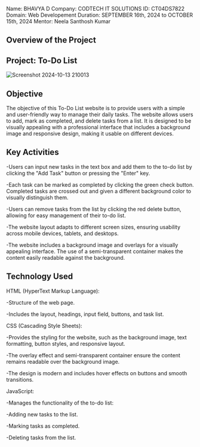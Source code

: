 Name: BHAVYA D
Company: CODTECH IT SOLUTIONS
ID: CT04DS7822
Domain: Web Developement
Duration: SEPTEMBER 16th, 2024 to OCTOBER 15th, 2024
Mentor: Neela Santhosh Kumar

## Overview of the Project

## Project: To-Do List

![Screenshot 2024-10-13 210013](https://github.com/user-attachments/assets/a9c37e2b-f696-48f9-ad1a-815b32ac2420)



## Objective
The objective of this To-Do List website is to provide users with a simple and user-friendly way to manage their daily tasks. The website allows users to add, mark as completed, and delete tasks from a list. It is designed to be visually appealing with a professional interface that includes a background image and responsive design, making it usable on different devices.

## Key Activities
-Users can input new tasks in the text box and add them to the to-do list by clicking the "Add Task" button or pressing the "Enter" key.

-Each task can be marked as completed by clicking the green check button. Completed tasks are crossed out and given a different background color to visually distinguish them.

-Users can remove tasks from the list by clicking the red delete button, allowing for easy management of their to-do list.

-The website layout adapts to different screen sizes, ensuring usability across mobile devices, tablets, and desktops.

-The website includes a background image and overlays for a visually appealing interface. The use of a semi-transparent container makes the content easily readable against the background.

## Technology Used
HTML (HyperText Markup Language):

-Structure of the web page.

-Includes the layout, headings, input field, buttons, and task list.

CSS (Cascading Style Sheets):

-Provides the styling for the website, such as the background image, text formatting, button styles, and responsive layout.

-The overlay effect and semi-transparent container ensure the content remains readable over the background image.

-The design is modern and includes hover effects on buttons and smooth transitions.

JavaScript:

-Manages the functionality of the to-do list:

-Adding new tasks to the list.

-Marking tasks as completed.

-Deleting tasks from the list.
